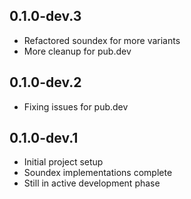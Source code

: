 ## 0.1.0-dev.3

* Refactored soundex for more variants
* More cleanup for pub.dev

## 0.1.0-dev.2

* Fixing issues for pub.dev

## 0.1.0-dev.1

* Initial project setup
* Soundex implementations complete
* Still in active development phase
